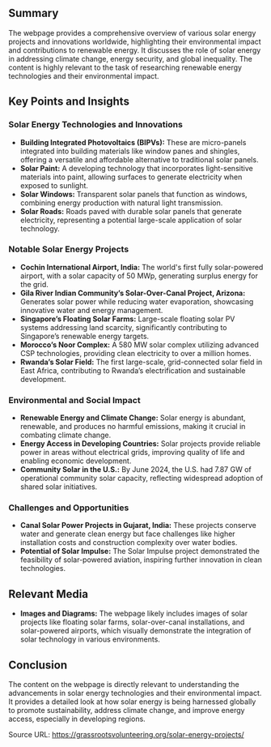 ## Summary
The webpage provides a comprehensive overview of various solar energy projects and innovations worldwide, highlighting their environmental impact and contributions to renewable energy. It discusses the role of solar energy in addressing climate change, energy security, and global inequality. The content is highly relevant to the task of researching renewable energy technologies and their environmental impact.

## Key Points and Insights

### Solar Energy Technologies and Innovations
- **Building Integrated Photovoltaics (BIPVs):** These are micro-panels integrated into building materials like window panes and shingles, offering a versatile and affordable alternative to traditional solar panels.
- **Solar Paint:** A developing technology that incorporates light-sensitive materials into paint, allowing surfaces to generate electricity when exposed to sunlight.
- **Solar Windows:** Transparent solar panels that function as windows, combining energy production with natural light transmission.
- **Solar Roads:** Roads paved with durable solar panels that generate electricity, representing a potential large-scale application of solar technology.

### Notable Solar Energy Projects
- **Cochin International Airport, India:** The world's first fully solar-powered airport, with a solar capacity of 50 MWp, generating surplus energy for the grid.
- **Gila River Indian Community’s Solar-Over-Canal Project, Arizona:** Generates solar power while reducing water evaporation, showcasing innovative water and energy management.
- **Singapore’s Floating Solar Farms:** Large-scale floating solar PV systems addressing land scarcity, significantly contributing to Singapore’s renewable energy targets.
- **Morocco’s Noor Complex:** A 580 MW solar complex utilizing advanced CSP technologies, providing clean electricity to over a million homes.
- **Rwanda’s Solar Field:** The first large-scale, grid-connected solar field in East Africa, contributing to Rwanda’s electrification and sustainable development.

### Environmental and Social Impact
- **Renewable Energy and Climate Change:** Solar energy is abundant, renewable, and produces no harmful emissions, making it crucial in combating climate change.
- **Energy Access in Developing Countries:** Solar projects provide reliable power in areas without electrical grids, improving quality of life and enabling economic development.
- **Community Solar in the U.S.:** By June 2024, the U.S. had 7.87 GW of operational community solar capacity, reflecting widespread adoption of shared solar initiatives.

### Challenges and Opportunities
- **Canal Solar Power Projects in Gujarat, India:** These projects conserve water and generate clean energy but face challenges like higher installation costs and construction complexity over water bodies.
- **Potential of Solar Impulse:** The Solar Impulse project demonstrated the feasibility of solar-powered aviation, inspiring further innovation in clean technologies.

## Relevant Media
- **Images and Diagrams:** The webpage likely includes images of solar projects like floating solar farms, solar-over-canal installations, and solar-powered airports, which visually demonstrate the integration of solar technology in various environments.

## Conclusion
The content on the webpage is directly relevant to understanding the advancements in solar energy technologies and their environmental impact. It provides a detailed look at how solar energy is being harnessed globally to promote sustainability, address climate change, and improve energy access, especially in developing regions.

Source URL: https://grassrootsvolunteering.org/solar-energy-projects/